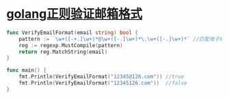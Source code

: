# [golang正则验证邮箱格式](https://www.cnblogs.com/chaselogs/p/10072430.html)
```go
func VerifyEmailFormat(email string) bool {
    pattern := `\w+([-+.]\w+)*@\w+([-.]\w+)*\.\w+([-.]\w+)*` //匹配电子邮箱
    reg := regexp.MustCompile(pattern)
    return reg.MatchString(email)
}

func main() {
    fmt.Println(VerifyEmailFormat("12345@126.com")) //true
    fmt.Println(VerifyEmailFormat("12345126.com"))  //false
}
```
